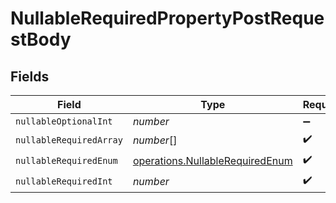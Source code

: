 # NullableRequiredPropertyPostRequestBody


## Fields

| Field                                                                              | Type                                                                               | Required                                                                           | Description                                                                        |
| ---------------------------------------------------------------------------------- | ---------------------------------------------------------------------------------- | ---------------------------------------------------------------------------------- | ---------------------------------------------------------------------------------- |
| `nullableOptionalInt`                                                              | *number*                                                                           | :heavy_minus_sign:                                                                 | N/A                                                                                |
| `nullableRequiredArray`                                                            | *number*[]                                                                         | :heavy_check_mark:                                                                 | N/A                                                                                |
| `nullableRequiredEnum`                                                             | [operations.NullableRequiredEnum](../../models/operations/nullablerequiredenum.md) | :heavy_check_mark:                                                                 | N/A                                                                                |
| `nullableRequiredInt`                                                              | *number*                                                                           | :heavy_check_mark:                                                                 | N/A                                                                                |